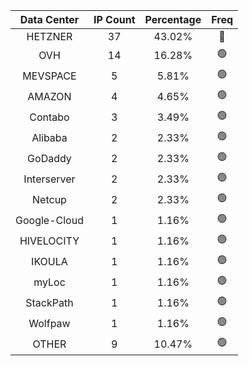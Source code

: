 | Data Center | IP Count | Percentage | Freq |
|:------------:|:--------:|:-----------:|:-----:|
| HETZNER | 37 | 43.02% | 🔴 |
| OVH | 14 | 16.28% | 🟢 |
| MEVSPACE | 5 | 5.81% | 🟢 |
| AMAZON | 4 | 4.65% | 🟢 |
| Contabo | 3 | 3.49% | 🟢 |
| Alibaba | 2 | 2.33% | 🟢 |
| GoDaddy | 2 | 2.33% | 🟢 |
| Interserver | 2 | 2.33% | 🟢 |
| Netcup | 2 | 2.33% | 🟢 |
| Google-Cloud | 1 | 1.16% | 🟢 |
| HIVELOCITY | 1 | 1.16% | 🟢 |
| IKOULA | 1 | 1.16% | 🟢 |
| myLoc | 1 | 1.16% | 🟢 |
| StackPath | 1 | 1.16% | 🟢 |
| Wolfpaw | 1 | 1.16% | 🟢 |
| OTHER | 9 | 10.47% | 🟢 |